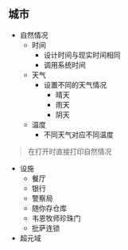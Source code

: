 ## 城市
- 自然情况
	- 时间
		- 设计时间与现实时间相同
		- 调用系统时间 
	- 天气
		- 设置不同的天气情况
			- 晴天
			- 雨天
			- 阴天
	- 温度
		- 不同天气对应不同温度

>在打开时直接打印自然情况

- 设施
	- 餐厅
	- 银行
	- 警察局
	- 随你存仓库
	- 韦恩牧师珍珠门
	- 批萨连锁
- 超元域
